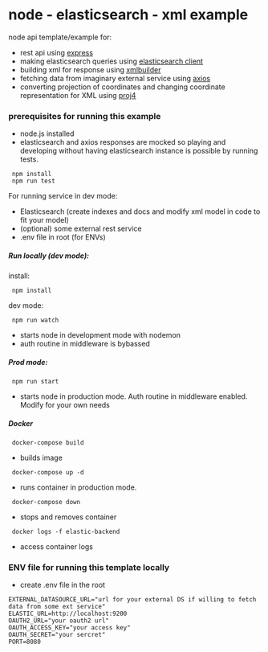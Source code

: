 # node - elasticsearch - xml example

node api template/example for:

* rest api using [express](https://expressjs.com/)
* making elasticsearch queries using [elasticsearch client](https://www.npmjs.com/package/elasticsearch)
* building xml for response using [xmlbuilder](https://www.npmjs.com/package/xmlbuilder)
* fetching data from imaginary external service using [axios](https://github.com/axios/axios)
* converting projection of coordinates and changing coordinate representation for XML using [proj4](https://github.com/proj4js/proj4js)

### prerequisites for running this example

* node.js installed
* elasticsearch and axios responses are mocked so playing and developing without having elasticsearch instance is possible by running tests.

```
 npm install
 npm run test
```
For running service in dev mode:
* Elasticsearch (create indexes and docs and modify xml model in code to fit your model)
* (optional) some external rest service
* .env file in root (for ENVs)

##### Run locally (dev mode):

install:
```
 npm install
```
dev mode:
```
 npm run watch
```
* starts node in development mode with nodemon
* auth routine in middleware is bybassed

##### Prod mode:
```
 npm run start
```
* starts node in production mode. Auth routine in middleware enabled. Modify for your own needs

##### Docker

```
 docker-compose build
```
* builds image

```
 docker-compose up -d
```
* runs container in production mode.

```
 docker-compose down
```
* stops and removes container

```
 docker logs -f elastic-backend
```
* access container logs

### ENV file for running this template locally

* create .env file in the root

```
EXTERNAL_DATASOURCE_URL="url for your external DS if willing to fetch data from some ext service"
ELASTIC_URL=http://localhost:9200
OAUTH2_URL="your oauth2 url"
OAUTH_ACCESS_KEY="your access key"
OAUTH_SECRET="your sercret"
PORT=8080
```




